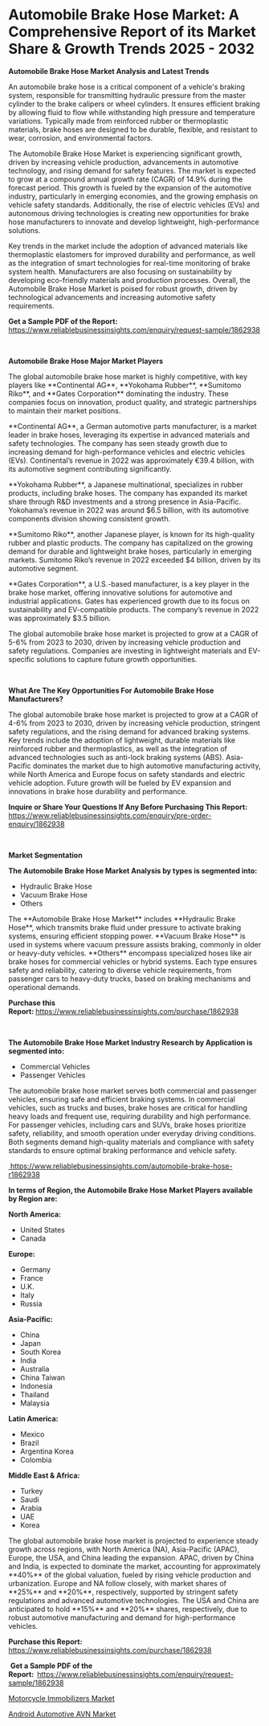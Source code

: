 <p><h1>Automobile Brake Hose Market: A Comprehensive Report of its Market Share & Growth Trends 2025 - 2032</h1></p><p><strong>Automobile Brake Hose Market Analysis and Latest Trends</strong></p>
<p><p>An automobile brake hose is a critical component of a vehicle's braking system, responsible for transmitting hydraulic pressure from the master cylinder to the brake calipers or wheel cylinders. It ensures efficient braking by allowing fluid to flow while withstanding high pressure and temperature variations. Typically made from reinforced rubber or thermoplastic materials, brake hoses are designed to be durable, flexible, and resistant to wear, corrosion, and environmental factors.</p><p>The Automobile Brake Hose Market is experiencing significant growth, driven by increasing vehicle production, advancements in automotive technology, and rising demand for safety features. The market is expected to grow at a compound annual growth rate (CAGR) of 14.9% during the forecast period. This growth is fueled by the expansion of the automotive industry, particularly in emerging economies, and the growing emphasis on vehicle safety standards. Additionally, the rise of electric vehicles (EVs) and autonomous driving technologies is creating new opportunities for brake hose manufacturers to innovate and develop lightweight, high-performance solutions.</p><p>Key trends in the market include the adoption of advanced materials like thermoplastic elastomers for improved durability and performance, as well as the integration of smart technologies for real-time monitoring of brake system health. Manufacturers are also focusing on sustainability by developing eco-friendly materials and production processes. Overall, the Automobile Brake Hose Market is poised for robust growth, driven by technological advancements and increasing automotive safety requirements.</p></p>
<p><strong>Get a Sample PDF of the Report:&nbsp;</strong> <a href="https://www.reliablebusinessinsights.com/enquiry/request-sample/1862938?utm_campaign=1106&utm_medium=2&utm_source=Github&utm_content=ia&utm_term=24012025&utm_id=automobile-brake-hose">https://www.reliablebusinessinsights.com/enquiry/request-sample/1862938</a></p>
<p>&nbsp;</p>
<p><strong>Automobile Brake Hose Major Market Players</strong></p>
<p><p>The global automobile brake hose market is highly competitive, with key players like **Continental AG**, **Yokohama Rubber**, **Sumitomo Riko**, and **Gates Corporation** dominating the industry. These companies focus on innovation, product quality, and strategic partnerships to maintain their market positions.</p><p>**Continental AG**, a German automotive parts manufacturer, is a market leader in brake hoses, leveraging its expertise in advanced materials and safety technologies. The company has seen steady growth due to increasing demand for high-performance vehicles and electric vehicles (EVs). Continental’s revenue in 2022 was approximately €39.4 billion, with its automotive segment contributing significantly.</p><p>**Yokohama Rubber**, a Japanese multinational, specializes in rubber products, including brake hoses. The company has expanded its market share through R&D investments and a strong presence in Asia-Pacific. Yokohama’s revenue in 2022 was around $6.5 billion, with its automotive components division showing consistent growth.</p><p>**Sumitomo Riko**, another Japanese player, is known for its high-quality rubber and plastic products. The company has capitalized on the growing demand for durable and lightweight brake hoses, particularly in emerging markets. Sumitomo Riko’s revenue in 2022 exceeded $4 billion, driven by its automotive segment.</p><p>**Gates Corporation**, a U.S.-based manufacturer, is a key player in the brake hose market, offering innovative solutions for automotive and industrial applications. Gates has experienced growth due to its focus on sustainability and EV-compatible products. The company’s revenue in 2022 was approximately $3.5 billion.</p><p>The global automobile brake hose market is projected to grow at a CAGR of 5-6% from 2023 to 2030, driven by increasing vehicle production and safety regulations. Companies are investing in lightweight materials and EV-specific solutions to capture future growth opportunities.</p></p>
<p>&nbsp;</p>
<p><strong>What Are The Key Opportunities For Automobile Brake Hose Manufacturers?</strong></p>
<p><p>The global automobile brake hose market is projected to grow at a CAGR of 4-6% from 2023 to 2030, driven by increasing vehicle production, stringent safety regulations, and the rising demand for advanced braking systems. Key trends include the adoption of lightweight, durable materials like reinforced rubber and thermoplastics, as well as the integration of advanced technologies such as anti-lock braking systems (ABS). Asia-Pacific dominates the market due to high automotive manufacturing activity, while North America and Europe focus on safety standards and electric vehicle adoption. Future growth will be fueled by EV expansion and innovations in brake hose durability and performance.</p></p>
<p><strong>Inquire or Share Your Questions If Any Before Purchasing This Report:</strong> <a href="https://www.reliablebusinessinsights.com/enquiry/pre-order-enquiry/1862938?utm_campaign=1106&utm_medium=2&utm_source=Github&utm_content=ia&utm_term=24012025&utm_id=automobile-brake-hose">https://www.reliablebusinessinsights.com/enquiry/pre-order-enquiry/1862938</a></p>
<p>&nbsp;</p>
<p><strong>Market Segmentation</strong></p>
<p><strong>The Automobile Brake Hose Market Analysis by types is segmented into:</strong></p>
<p><ul><li>Hydraulic Brake Hose</li><li>Vacuum Brake Hose</li><li>Others</li></ul></p>
<p><p>The **Automobile Brake Hose Market** includes **Hydraulic Brake Hose**, which transmits brake fluid under pressure to activate braking systems, ensuring efficient stopping power. **Vacuum Brake Hose** is used in systems where vacuum pressure assists braking, commonly in older or heavy-duty vehicles. **Others** encompass specialized hoses like air brake hoses for commercial vehicles or hybrid systems. Each type ensures safety and reliability, catering to diverse vehicle requirements, from passenger cars to heavy-duty trucks, based on braking mechanisms and operational demands.</p></p>
<p><strong>Purchase this Report:&nbsp;</strong><a href="https://www.reliablebusinessinsights.com/purchase/1862938?utm_campaign=1106&utm_medium=2&utm_source=Github&utm_content=ia&utm_term=24012025&utm_id=automobile-brake-hose">https://www.reliablebusinessinsights.com/purchase/1862938</a></p>
<p>&nbsp;</p>
<p><strong>The Automobile Brake Hose Market Industry Research by Application is segmented into:</strong></p>
<p><ul><li>Commercial Vehicles</li><li>Passenger Vehicles</li></ul></p>
<p><p>The automobile brake hose market serves both commercial and passenger vehicles, ensuring safe and efficient braking systems. In commercial vehicles, such as trucks and buses, brake hoses are critical for handling heavy loads and frequent use, requiring durability and high performance. For passenger vehicles, including cars and SUVs, brake hoses prioritize safety, reliability, and smooth operation under everyday driving conditions. Both segments demand high-quality materials and compliance with safety standards to ensure optimal braking performance and vehicle safety.</p></p>
<p><a href="https://www.reliablebusinessinsights.com/automobile-brake-hose-r1862938?utm_campaign=1106&utm_medium=2&utm_source=Github&utm_content=ia&utm_term=24012025&utm_id=automobile-brake-hose">&nbsp;https://www.reliablebusinessinsights.com/automobile-brake-hose-r1862938</a></p>
<p><strong>In terms of Region, the Automobile Brake Hose Market Players available by Region are:</strong></p>
<p>
    <p> <strong> North America: </strong>
        <ul>
            <li>United States</li>
            <li>Canada</li>
        </ul>
        </p> 
    <p> <strong> Europe: </strong>
        <ul>
            <li>Germany</li>
            <li>France</li>
            <li>U.K.</li>
            <li>Italy</li>
            <li>Russia</li>
        </ul>
        </p> 
    <p> <strong> Asia-Pacific: </strong>
        <ul>
            <li>China</li>
            <li>Japan</li>
            <li>South Korea</li>
            <li>India</li>
            <li>Australia</li>
            <li>China Taiwan</li>
            <li>Indonesia</li>
            <li>Thailand</li>
            <li>Malaysia</li>
        </ul>
        </p> 
    <p> <strong> Latin America: </strong>
        <ul>
            <li>Mexico</li>
            <li>Brazil</li>
            <li>Argentina Korea</li>
            <li>Colombia</li>
        </ul>
        </p> 
    <p> <strong> Middle East & Africa: </strong>
        <ul>
            <li>Turkey</li>
            <li>Saudi</li>
            <li>Arabia</li>
            <li>UAE</li>
            <li>Korea</li>
        </ul>
    </p>
    </p>
<p><p>The global automobile brake hose market is projected to experience steady growth across regions, with North America (NA), Asia-Pacific (APAC), Europe, the USA, and China leading the expansion. APAC, driven by China and India, is expected to dominate the market, accounting for approximately **40%** of the global valuation, fueled by rising vehicle production and urbanization. Europe and NA follow closely, with market shares of **25%** and **20%**, respectively, supported by stringent safety regulations and advanced automotive technologies. The USA and China are anticipated to hold **15%** and **20%** shares, respectively, due to robust automotive manufacturing and demand for high-performance vehicles.</p></p>
<p><strong>Purchase this Report: </strong><a href="https://www.reliablebusinessinsights.com/purchase/1862938?utm_campaign=1106&utm_medium=2&utm_source=Github&utm_content=ia&utm_term=24012025&utm_id=automobile-brake-hose">https://www.reliablebusinessinsights.com/purchase/1862938</a></p>
<p>&nbsp;<strong>Get a Sample PDF of the Report:&nbsp;&nbsp;</strong><a href="https://www.reliablebusinessinsights.com/enquiry/request-sample/1862938?utm_campaign=1106&utm_medium=2&utm_source=Github&utm_content=ia&utm_term=24012025&utm_id=automobile-brake-hose">https://www.reliablebusinessinsights.com/enquiry/request-sample/1862938</a></p>
<p><strong></strong></p>
<p><p><a href="https://github.com/mathastilley812967/Market-Research-Report-List-1/blob/main/motorcycle-immobilizers-market.md?utm_campaign=1106&utm_medium=2&utm_source=Github&utm_content=ia&utm_term=24012025&utm_id=automobile-brake-hose">Motorcycle Immobilizers Market</a></p><p><a href="https://github.com/lacostesamella9485/Market-Research-Report-List-1/blob/main/android-automotive-avn-market.md?utm_campaign=1106&utm_medium=2&utm_source=Github&utm_content=ia&utm_term=24012025&utm_id=automobile-brake-hose">Android Automotive AVN Market</a></p></p>